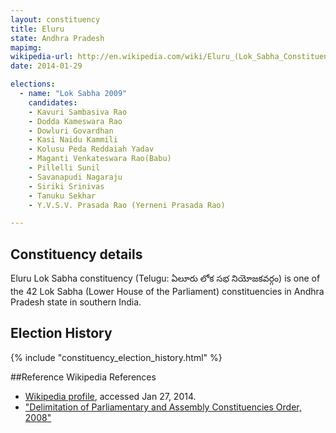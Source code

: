 ```yaml
---
layout: constituency
title: Eluru
state: Andhra Pradesh
mapimg: 
wikipedia-url: http://en.wikipedia.com/wiki/Eluru_(Lok_Sabha_Constituency)
date: 2014-01-29

elections: 
  - name: "Lok Sabha 2009"
    candidates: 
    - Kavuri Sambasiva Rao 
    - Dodda Kameswara Rao 
    - Dowluri Govardhan 
    - Kasi Naidu Kammili 
    - Kolusu Peda Reddaiah Yadav 
    - Maganti Venkateswara Rao(Babu) 
    - Pillelli Sunil 
    - Savanapudi Nagaraju 
    - Siriki Srinivas 
    - Tanuku Sekhar 
    - Y.V.S.V. Prasada Rao (Yerneni Prasada Rao) 

---
```

## Constituency details
Eluru Lok Sabha constituency (Telugu: ఏలూరు లోక సభ నియోజకవర్గం) is one of the 42 Lok Sabha (Lower House of the Parliament) constituencies in Andhra Pradesh state in southern India.




## Election History
{% include "constituency_election_history.html" %}

##Reference
Wikipedia References
- [Wikipedia profile]({{page.profile.wikipedia}}), accessed Jan 27, 2014.
- ["Delimitation of Parliamentary and Assembly Constituencies Order, 2008"][wiki1]

[wiki1]: http://eci.nic.in/eci_main/CurrentElections/CONSOLIDATED_ORDER%20_ECI%20.pdf
